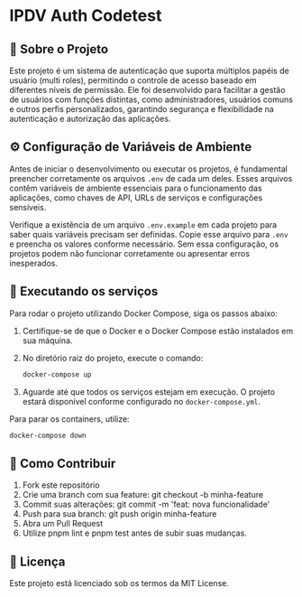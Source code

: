 # IPDV Auth Codetest

## 📝 Sobre o Projeto

Este projeto é um sistema de autenticação que suporta múltiplos papéis de usuário (multi roles), permitindo o controle de acesso baseado em diferentes níveis de permissão. Ele foi desenvolvido para facilitar a gestão de usuários com funções distintas, como administradores, usuários comuns e outros perfis personalizados, garantindo segurança e flexibilidade na autenticação e autorização das aplicações.

## ⚙️ Configuração de Variáveis de Ambiente

Antes de iniciar o desenvolvimento ou executar os projetos, é fundamental preencher corretamente os arquivos `.env` de cada um deles. Esses arquivos contêm variáveis de ambiente essenciais para o funcionamento das aplicações, como chaves de API, URLs de serviços e configurações sensíveis.

Verifique a existência de um arquivo `.env.example` em cada projeto para saber quais variáveis precisam ser definidas. Copie esse arquivo para `.env` e preencha os valores conforme necessário. Sem essa configuração, os projetos podem não funcionar corretamente ou apresentar erros inesperados.

## 🐳 Executando os serviços

Para rodar o projeto utilizando Docker Compose, siga os passos abaixo:

1. Certifique-se de que o Docker e o Docker Compose estão instalados em sua máquina.
2. No diretório raiz do projeto, execute o comando:

    ```bash
    docker-compose up
    ```

3. Aguarde até que todos os serviços estejam em execução. O projeto estará disponível conforme configurado no `docker-compose.yml`.

Para parar os containers, utilize:

```bash
docker-compose down
```

## 🤝 Como Contribuir
1. Fork este repositório
2. Crie uma branch com sua feature: git checkout -b minha-feature
3. Commit suas alterações: git commit -m 'feat: nova funcionalidade'
4. Push para sua branch: git push origin minha-feature
5. Abra um Pull Request
6. Utilize pnpm lint e pnpm test antes de subir suas mudanças.

## 📄 Licença
Este projeto está licenciado sob os termos da MIT License.

